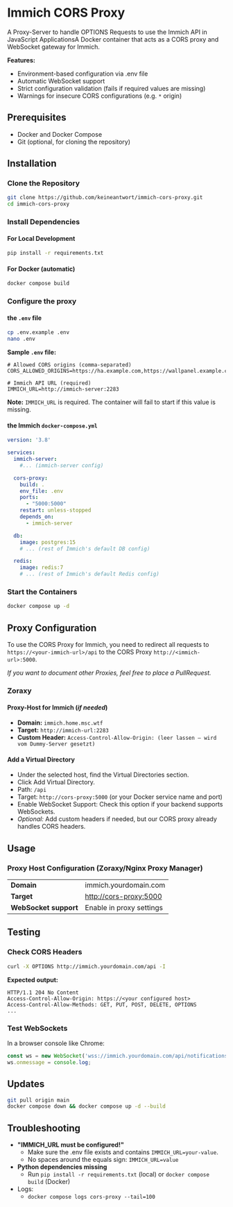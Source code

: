 # Immich CORS Proxy

A Proxy-Server to handle OPTIONS Requests to use the Immich API in JavaScript ApplicationsA Docker container that acts as a CORS proxy and WebSocket gateway for Immich.

**Features:**

- Environment-based configuration via .env file
- Automatic WebSocket support
- Strict configuration validation (fails if required values are missing)
- Warnings for insecure CORS configurations (e.g. `*` origin)

## Prerequisites

- Docker and Docker Compose
- Git (optional, for cloning the repository)

## Installation

### Clone the Repository

```bash
git clone https://github.com/keineantwort/immich-cors-proxy.git
cd immich-cors-proxy
```

### Install Dependencies

#### For Local Development

```bash
pip install -r requirements.txt
```

#### For Docker (automatic)

```bash
docker compose build
```

### Configure the proxy

#### the `.env` file

```bash
cp .env.example .env
nano .env
```

**Sample `.env` file:**

```text
# Allowed CORS origins (comma-separated)
CORS_ALLOWED_ORIGINS=https://ha.example.com,https://wallpanel.example.com

# Immich API URL (required)
IMMICH_URL=http://immich-server:2283
```

**Note:**
`IMMICH_URL` is required. The container will fail to start if this value is missing.

#### the Immich `docker-compose.yml`

```yaml
version: '3.8'

services:
  immich-server:
    #... (immich-server config)

  cors-proxy:
    build: .
    env_file: .env
    ports:
      - "5000:5000"
    restart: unless-stopped
    depends_on:
      - immich-server

  db:
    image: postgres:15
    # ... (rest of Immich's default DB config)

  redis:
    image: redis:7
    # ... (rest of Immich's default Redis config)

```

### Start the Containers

```bash
docker compose up -d
```

## Proxy Configuration

To use the CORS Proxy for Immich, you need to redirect all requests to `https://<your-immich-url>/api` to the CORS Proxy `http://<immich-url>:5000`.

_If you want to document other Proxies, feel free to place a PullRequest._

### Zoraxy

#### Proxy-Host for Immich (_if needed_)

- **Domain:** `immich.home.msc.wtf`
- **Target:** `http://immich-url:2283`
- **Custom Header:**  `Access-Control-Allow-Origin: (leer lassen – wird vom Dummy-Server gesetzt)`

#### Add a Virtual Directory

- Under the selected host, find the Virtual Directories section.
- Click Add Virtual Directory.
- Path: `/api`
- Target: `http://cors-proxy:5000` (or your Docker service name and port)
- Enable WebSocket Support: Check this option if your backend supports WebSockets.
- _Optional:_ Add custom headers if needed, but our CORS proxy already handles CORS headers.

## Usage

### Proxy Host Configuration (Zoraxy/Nginx Proxy Manager)

|||
|------------|-----------------------|
| **Domain** | immich.yourdomain.com |
| **Target** | <http://cors-proxy:5000> |
| **WebSocket support** | Enable in proxy settings |

## Testing

### Check CORS Headers

```bash
curl -X OPTIONS http://immich.yourdomain.com/api -I
```

**Expected output:**

```text
HTTP/1.1 204 No Content
Access-Control-Allow-Origin: https://<your configured host>
Access-Control-Allow-Methods: GET, PUT, POST, DELETE, OPTIONS
...
```

### Test WebSockets

In a browser console like Chrome:

```javascript
const ws = new WebSocket('wss://immich.yourdomain.com/api/notifications');
ws.onmessage = console.log;
```

## Updates

```bash
git pull origin main
docker compose down && docker compose up -d --build
```

## Troubleshooting

- **"IMMICH_URL must be configured!"**
  - Make sure the .env file exists and contains `IMMICH_URL=your-value`.
  - No spaces around the equals sign: `IMMICH_URL=value`
- **Python dependencies missing**
  - Run `pip install -r requirements.txt` (local) or `docker compose build` (Docker)
- Logs:
  - `docker compose logs cors-proxy --tail=100`
